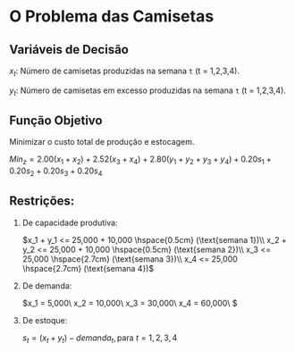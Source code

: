# O Problema das Camisetas

## Variáveis de Decisão
$x_t$: Número de camisetas produzidas na semana `t` (t = 1,2,3,4).

$y_t$: Número de camisetas em excesso produzidas na semana `t` (t = 1,2,3,4).

## Função Objetivo
Minimizar o custo total de produção e estocagem.

$Min_z = 2.00(x_1 + x_2) + 2.52(x_3 + x_4) + 2.80(y_1 + y_2 + y_3 + y_4) + 0.20s_1 + 0.20s_2 + 0.20s_3 + 0.20s_4$

## Restrições:
1) De capacidade produtiva:

    $x_1 + y_1 <= 25,000 + 10,000 \hspace{0.5cm} (\text{semana 1})\\
x_2 + y_2 <= 25,000 + 10,000 \hspace{0.5cm} (\text{semana 2})\\
x_3 <= 25,000 \hspace{2.7cm} (\text{semana 3})\\
x_4 <= 25,000 \hspace{2.7cm} (\text{semana 4})$

2) De demanda:
  
   $x_1 = 5,000\\
x_2 = 10,000\\
x_3 = 30,000\\
x_4 = 60,000\\
$

3) De estoque:

    $s_t = (x_t + y_t) - demanda_t, \text{para }t = 1,2,3,4$

